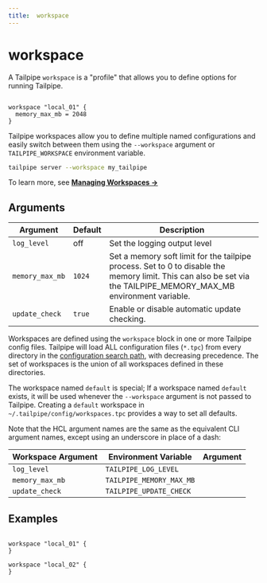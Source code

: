 ```yaml
---
title:  workspace
---
```

# workspace 


A Tailpipe `workspace` is a "profile" that allows you to define options for running Tailpipe.  

```hcl

workspace "local_01" {
  memory_max_mb = 2048
}
```

Tailpipe workspaces allow you to define multiple named configurations and easily switch between them using the `--workspace` argument or `TAILPIPE_WORKSPACE` 
environment variable. 

```bash
tailpipe server --workspace my_tailpipe
```

To learn more, see **[Managing Workspaces →](/docs/manage/workspace)**


## Arguments

| Argument            |    Default  | Description
|---------------------|-----------------------------------------------|-----------------------------------------
| `log_level`         | off                          | Set the logging output level
| `memory_max_mb`     | `1024`                       | Set a memory soft limit for the tailpipe process. Set to 0 to disable the memory limit. This can also be set via the TAILPIPE_MEMORY_MAX_MB environment variable.
| `update_check`      | `true`                       | Enable or disable automatic update checking.


Workspaces are defined using the `workspace` block in one or more Tailpipe config files.  Tailpipe will load ALL configuration files (`*.tpc`) from every directory in the [configuration search path](/docs/reference/env-vars/tailpipe_config_path), with decreasing precedence. The set of workspaces is the union of all workspaces defined in these directories.  

The workspace named `default` is special; If a workspace named `default` exists, it will be used whenever the `--workspace` argument is not passed to Tailpipe.  Creating a `default` workspace in `~/.tailpipe/config/workspaces.tpc` provides a way to set all defaults.


Note that the HCL argument names are the same as the equivalent CLI argument names,
except using an underscore in place of a dash:

| Workspace Argument | Environment Variable    | Argument             
|--------------------|-------------------------|----------------------
| `log_level`        | `TAILPIPE_LOG_LEVEL`    |
| `memory_max_mb`    | `TAILPIPE_MEMORY_MAX_MB`|
| `update_check`     | `TAILPIPE_UPDATE_CHECK` | 

## Examples


```hcl

workspace "local_01" {
}

workspace "local_02" {
}

```